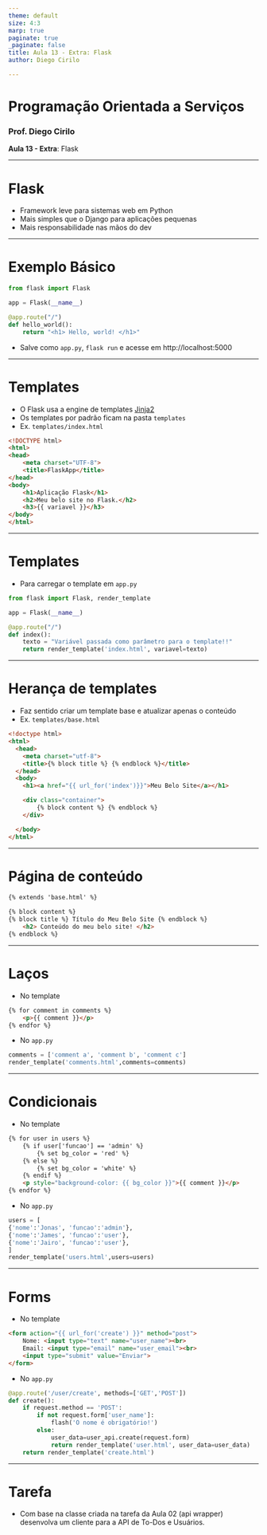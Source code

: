 ```yaml
---
theme: default
size: 4:3
marp: true
paginate: true
_paginate: false
title: Aula 13 - Extra: Flask
author: Diego Cirilo

---
```

<style>
img {
  display: block;
  margin: 0 auto;
}
</style>

# <!-- fit --> Programação Orientada a Serviços

### Prof. Diego Cirilo

**Aula 13 - Extra**: Flask

---
# Flask
- Framework leve para sistemas web em Python
- Mais simples que o Django para aplicações pequenas
- Mais responsabilidade nas mãos do dev

---
# Exemplo Básico

```python
from flask import Flask

app = Flask(__name__)

@app.route("/")
def hello_world():
    return "<h1> Hello, world! </h1>"

```

- Salve como `app.py`, `flask run` e acesse em http://localhost:5000

---
# Templates
- O Flask usa a engine de templates [Jinja2](https://palletsprojects.com/p/jinja/)
- Os templates por padrão ficam na pasta `templates`
- Ex. `templates/index.html`
```html
<!DOCTYPE html>
<html>
<head>
    <meta charset="UTF-8">
    <title>FlaskApp</title>
</head>
<body>
    <h1>Aplicação Flask</h1>
    <h2>Meu belo site no Flask.</h2>
    <h3>{{ variavel }}</h3>
</body>
</html>
```

---
# Templates
- Para carregar o template em `app.py`
```python
from flask import Flask, render_template

app = Flask(__name__)

@app.route("/")
def index():
    texto = "Variável passada como parâmetro para o template!!"
    return render_template('index.html', variavel=texto)
```
---
# Herança de templates
- Faz sentido criar um template base e atualizar apenas o conteúdo
- Ex. `templates/base.html`
```html
<!doctype html>
<html>
  <head>
    <meta charset="utf-8">
    <title>{% block title %} {% endblock %}</title>
  </head>
  <body>
    <h1><a href="{{ url_for('index')}}">Meu Belo Site</a></h1>

    <div class="container">
        {% block content %} {% endblock %}
    </div>

  </body>
</html>
```
---
# Página de conteúdo
```html
{% extends 'base.html' %}

{% block content %}
{% block title %} Título do Meu Belo Site {% endblock %}
    <h2> Conteúdo do meu belo site! </h2>
{% endblock %}
```
---
# Laços
- No template
```html
{% for comment in comments %}
    <p>{{ comment }}</p>
{% endfor %}
```

- No `app.py`
```python
comments = ['comment a', 'comment b', 'comment c']
render_template('comments.html',comments=comments)
```
---
# Condicionais
- No template
```html
{% for user in users %}
    {% if user['funcao'] == 'admin' %}
        {% set bg_color = 'red' %}
    {% else %}
        {% set bg_color = 'white' %}
    {% endif %}
    <p style="background-color: {{ bg_color }}">{{ comment }}</p>
{% endfor %}
```

- No `app.py`
```python
users = [
{'nome':'Jonas', 'funcao':'admin'}, 
{'nome':'James', 'funcao':'user'}, 
{'nome':'Jairo', 'funcao':'user'}, 
]
render_template('users.html',users=users)
```
---
# Forms
- No template
```html
<form action="{{ url_for('create') }}" method="post">
    Nome: <input type="text" name="user_name"><br>
    Email: <input type="email" name="user_email"><br>
    <input type="submit" value="Enviar">
</form>
```
- No `app.py`
```python
@app.route('/user/create', methods=['GET','POST'])
def create():
    if request.method == 'POST':
        if not request.form['user_name']:
            flash('O nome é obrigatório!')
        else:
            user_data=user_api.create(request.form)
            return render_template('user.html', user_data=user_data)
    return render_template('create.html')
```
---
# Tarefa

- Com base na classe criada na tarefa da Aula 02 (api wrapper) desenvolva um cliente para a API de To-Dos e Usuários.




